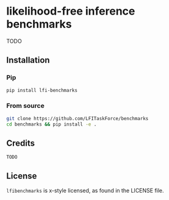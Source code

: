 # likelihood-free inference benchmarks

TODO

## Installation

### Pip
```sh
pip install lfi-benchmarks
```

### From source
```sh
git clone https://github.com/LFITaskForce/benchmarks
cd benchmarks && pip install -e .
```

## Credits
`TODO`

## License
`lfibenchmarks` is x-style licensed, as found in the LICENSE file.
